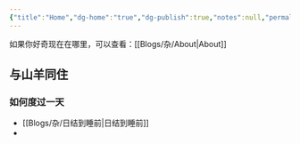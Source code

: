 ```yaml
---
{"title":"Home","dg-home":"true","dg-publish":true,"notes":null,"permalink":"/blogs//home/","tags":["gardenEntry"],"dgPassFrontmatter":true,"created":"2025-04-16T13:33:44.858+08:00","updated":"2025-04-16T17:36:14.685+08:00"}
---
```



如果你好奇现在在哪里，可以查看：[[Blogs/杂/About\|About]]

## 与山羊同住

### 如何度过一天

- [[Blogs/杂/日结到睡前\|日结到睡前]]
-
